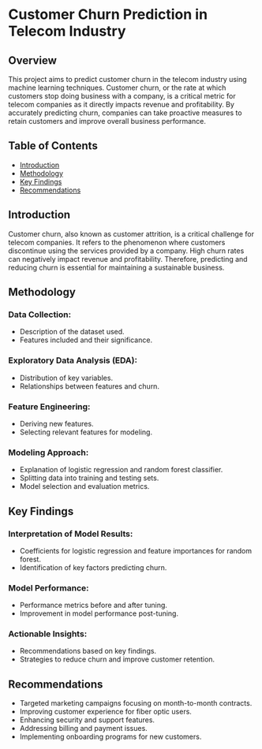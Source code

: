 # Customer Churn Prediction in Telecom Industry

## Overview
This project aims to predict customer churn in the telecom industry using machine learning techniques. Customer churn, or the rate at which customers stop doing business with a company, is a critical metric for telecom companies as it directly impacts revenue and profitability. By accurately predicting churn, companies can take proactive measures to retain customers and improve overall business performance.

## Table of Contents
- [Introduction](#introduction)
- [Methodology](#methodology)
- [Key Findings](#key-findings)
- [Recommendations](#recommendations)


## Introduction
Customer churn, also known as customer attrition, is a critical challenge for telecom companies. It refers to the phenomenon where customers discontinue using the services provided by a company. High churn rates can negatively impact revenue and profitability. Therefore, predicting and reducing churn is essential for maintaining a sustainable business.

## Methodology
### Data Collection:
- Description of the dataset used.
- Features included and their significance.

### Exploratory Data Analysis (EDA):
- Distribution of key variables.
- Relationships between features and churn.

### Feature Engineering:
- Deriving new features.
- Selecting relevant features for modeling.

### Modeling Approach:
- Explanation of logistic regression and random forest classifier.
- Splitting data into training and testing sets.
- Model selection and evaluation metrics.

## Key Findings
### Interpretation of Model Results:
- Coefficients for logistic regression and feature importances for random forest.
- Identification of key factors predicting churn.

### Model Performance:
- Performance metrics before and after tuning.
- Improvement in model performance post-tuning.

### Actionable Insights:
- Recommendations based on key findings.
- Strategies to reduce churn and improve customer retention.

## Recommendations
- Targeted marketing campaigns focusing on month-to-month contracts.
- Improving customer experience for fiber optic users.
- Enhancing security and support features.
- Addressing billing and payment issues.
- Implementing onboarding programs for new customers.


